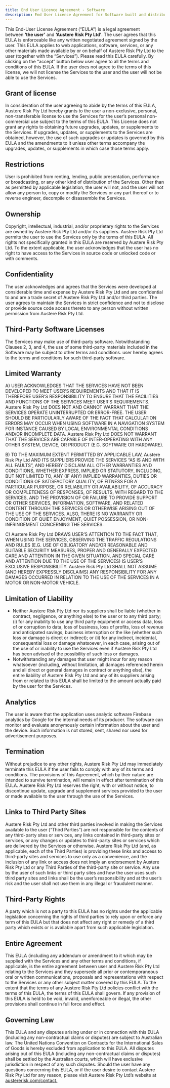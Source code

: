 ```yaml
---
title: End User Licence Agreement - Software
description: End User Licence Agreement for Software built and distributed by Austere Risk Pty Ltd
---
```


This End-User License Agreement (“EULA”) is a legal agreement between **‘the user’** and **‘Austere Risk Pty Ltd’**. The user agrees that this EULA is enforceable like any written negotiated agreement signed by the user. This EULA applies to web applications, software, services, or any other materials made available by or on behalf of Austere Risk Pty Ltd to the user (together with the “Services”). Please read this EULA carefully. By clicking on the “accept” button below user agree to all the terms and conditions of this EULA. If the user does not agree to the terms of this license, we will not license the Services to the user and the user will not be able to use the Services.

**Grant of license**
--------------------

In consideration of the user agreeing to abide by the terms of this EULA, Austere Risk Pty Ltd hereby grants to the user a non-exclusive, personal, non-transferable license to use the Services for the user’s personal non-commercial use subject to the terms of this EULA. This License does not grant any rights to obtaining future upgrades, updates, or supplements to the Services. If upgrades, updates, or supplements to the Services are obtained, however, the use of such upgrades or updates is governed by this EULA and the amendments to it unless other terms accompany the upgrades, updates, or supplements in which case those terms apply.

**Restrictions**
----------------

User is prohibited from renting, lending, public presentation, performance or broadcasting, or any other kind of distribution of the Services. Other than as permitted by applicable legislation, the user will not, and the user will not allow any person to, copy or modify the Services or any part thereof or to reverse engineer, decompile or disassemble the Services.

**Ownership**
-------------

Copyright, intellectual, industrial, and/or proprietary rights to the Services are owned by Austere Risk Pty Ltd and/or its suppliers. Austere Risk Pty Ltd permits the user to use the Services only by the terms of this EULA. All rights not specifically granted in this EULA are reserved by Austere Risk Pty Ltd. To the extent applicable, the user acknowledges that the user has no right to have access to the Services in source code or unlocked code or with comments.

**Confidentiality**
-------------------

The user acknowledges and agrees that the Services were developed at considerable time and expense by Austere Risk Pty Ltd and are confidential to and are a trade secret of Austere Risk Pty Ltd and/or third parties. The user agrees to maintain the Services in strict confidence and not to disclose or provide source code access thereto to any person without written permission from Austere Risk Pty Ltd.

**Third-Party Software Licenses**
---------------------------------

The Services may make use of third-party software. Notwithstanding Clauses 2, 3, and 4, the use of some third-party materials included in the Software may be subject to other terms and conditions. user hereby agrees to the terms and conditions for such third-party software.

**Limited Warranty**
--------------------

A) USER ACKNOWLEDGES THAT THE SERVICES HAVE NOT BEEN DEVELOPED TO MEET USER’S REQUIREMENTS AND THAT IT IS THEREFORE USER’S RESPONSIBILITY TO ENSURE THAT THE FACILITIES AND FUNCTIONS OF THE SERVICES MEET USER’S REQUIREMENTS. Austere Risk Pty Ltd DOES NOT AND CANNOT WARRANT THAT THE SERVICES OPERATE UNINTERRUPTED OR ERROR-FREE. THE USER SHOULD BE PARTICULARLY AWARE OF THE FACT THAT CALCULATION ERRORS MAY OCCUR WHEN USING SOFTWARE IN A NAVIGATION SYSTEM FOR INSTANCE CAUSED BY LOCAL ENVIRONMENTAL CONDITIONS AND/OR INCOMPLETE DATA. Austere Risk Pty Ltd DOES NOT WARRANT THAT THE SERVICES ARE CAPABLE OF INTER-OPERATING WITH ANY OTHER SYSTEM, DEVICE, OR PRODUCT (E.G. SOFTWARE OR HARDWARE).

B) TO THE MAXIMUM EXTENT PERMITTED BY APPLICABLE LAW, Austere Risk Pty Ltd AND ITS SUPPLIERS PROVIDE THE SERVICES “AS IS AND WITH ALL FAULTS”, AND HEREBY DISCLAIM ALL OTHER WARRANTIES AND CONDITIONS, WHETHER EXPRESS, IMPLIED OR STATUTORY, INCLUDING, BUT NOT LIMITED TO, ANY (IF ANY) IMPLIED WARRANTIES, DUTIES OR CONDITIONS OF SATISFACTORY QUALITY, OF FITNESS FOR A PARTICULAR PURPOSE, OR RELIABILITY OR AVAILABILITY, OF ACCURACY OR COMPLETENESS OF RESPONSES, OF RESULTS, WITH REGARD TO THE SERVICES, AND THE PROVISION OF OR FAILURE TO PROVIDE SUPPORT OR OTHER SERVICES, INFORMATION, SOFTWARE, AND RELATED CONTENT THROUGH THE SERVICES OR OTHERWISE ARISING OUT OF THE USE OF THE SERVICES. ALSO, THERE IS NO WARRANTY OR CONDITION OF QUIET ENJOYMENT, QUIET POSSESSION, OR NON-INFRINGEMENT CONCERNING THE SERVICES.

C) Austere Risk Pty Ltd DRAWS USER’S ATTENTION TO THE FACT THAT, WHEN USING THE SERVICES, OBSERVING THE TRAFFIC REGULATIONS AND RULES (E.G. USE OF OBLIGATORY AND/OR REASONABLE AND SUITABLE SECURITY MEASURES, PROPER AND GENERALLY EXPECTED CARE AND ATTENTION IN THE GIVEN SITUATION, AND SPECIAL CARE AND ATTENTION DUE TO THE USE OF THE SERVICES) IS USER’S EXCLUSIVE RESPONSIBILITY. Austere Risk Pty Ltd SHALL NOT ASSUME (AND HEREBY EXPRESSLY DISCLAIMS) ANY RESPONSIBILITY FOR ANY DAMAGES OCCURRED IN RELATION TO THE USE OF THE SERVICES IN A MOTOR OR NON-MOTOR VEHICLE.

**Limitation of Liability**
---------------------------

*   Neither Austere Risk Pty Ltd nor its suppliers shall be liable (whether in contract, negligence, or anything else) to the user or to any third party; (i) for any inability to use any third party equipment or access data, loss of or corruption to data, loss of business, loss of profits, loss of revenue and anticipated savings, business interruption or the like (whether such loss or damage is direct or indirect); or (ii) for any indirect, incidental, consequential loss or damage whatsoever, in each case, arising out of the use of or inability to use the Services even if Austere Risk Pty Ltd has been advised of the possibility of such loss or damages.
*   Notwithstanding any damages that user might incur for any reason whatsoever (including, without limitation, all damages referenced herein and all direct or general damages in contract or anything else), the entire liability of Austere Risk Pty Ltd and any of its suppliers arising from or related to this EULA shall be limited to the amount actually paid by the user for the Services.

**Analytics**
-------------

The user is aware that the application uses analytic software Firebase analytics by Google for the internal needs of its producer. The software can monitor and evaluate anonymously certain information about the user and the device. Such information is not stored, sent, shared nor used for advertisement purposes.

**Termination**
---------------

Without prejudice to any other rights, Austere Risk Pty Ltd may immediately terminate this EULA if the user fails to comply with any of its terms and conditions. The provisions of this Agreement, which by their nature are intended to survive termination, will remain in effect after termination of this EULA. Austere Risk Pty Ltd reserves the right, with or without notice, to discontinue update, upgrade and supplement services provided to the user or made available to the user through the use of the Services.

**Links to Third Party Sites**
------------------------------

Austere Risk Pty Ltd and other third parties involved in making the Services available to the user (“Third Parties”) are not responsible for the contents of any third-party sites or services, any links contained in third-party sites or services, or any changes or updates to third-party sites or services which are delivered by the Services or otherwise. Austere Risk Pty Ltd (and, as applicable, each of the Third Parties) is providing these links and access to third-party sites and services to use only as a convenience, and the inclusion of any link or access does not imply an endorsement by Austere Risk Pty Ltd or any Third Parties of the third-party site or service. Any use by the user of such links or third party sites and how the user uses such third party sites and links shall be the user’s responsibility and at the user’s risk and the user shall not use them in any illegal or fraudulent manner.

**Third-Party Rights**
----------------------

A party which is not a party to this EULA has no rights under the applicable legislation concerning the rights of third parties to rely upon or enforce any term of this EULA but that does not affect any right or remedy of a third party which exists or is available apart from such applicable legislation.

**Entire Agreement**
--------------------

This EULA (including any addendum or amendment to it which may be supplied with the Services and any other terms and conditions, if applicable, is the entire agreement between user and Austere Risk Pty Ltd relating to the Services and they supersede all prior or contemporaneous oral or written communications, proposals and representations with respect to the Services or any other subject matter covered by this EULA. To the extent that the terms of any Austere Risk Pty Ltd policies conflict with the terms of this EULA, the terms of this EULA shall govern. If any provision of this EULA is held to be void, invalid, unenforceable or illegal, the other provisions shall continue in full force and effect.

**Governing Law**
-----------------

This EULA and any disputes arising under or in connection with this EULA (including any non-contractual claims or disputes) are subject to Australian law. The United Nations Convention on Contracts for the International Sales of Goods is hereby excluded from application to this EULA. All disputes arising out of this EULA (including any non-contractual claims or disputes) shall be settled by the Australian courts, which will have exclusive jurisdiction in respect of any such disputes. Should the user have any questions concerning this EULA, or if the user desire to contact Austere Risk Pty Ltd for any reason, please visit Austere Risk Pty Ltd’s website at [austererisk.com/contact.](/contact)
